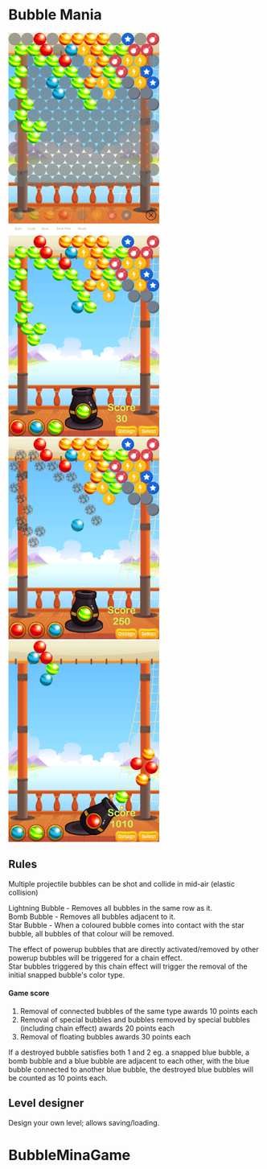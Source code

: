 # Bubble Mania

<img src="Screenshots/screenshot1.png" width="300">    <img src="Screenshots/screenshot2.png" width="300">
<img src="Screenshots/screenshot3.png" width="300">    <img src="Screenshots/screenshot4.png" width="300">

## Rules 
Multiple projectile bubbles can be shot and collide in mid-air (elastic collision)

Lightning Bubble - Removes all bubbles in the same row as it.<br />
Bomb Bubble - Removes all bubbles adjacent to it.<br />
Star Bubble - When a coloured bubble comes into contact with the star bubble, all bubbles of that colour will be removed.

The effect of powerup bubbles that are directly activated/removed by other powerup bubbles will be triggered for a chain effect.<br />
Star bubbles triggered by this chain effect will trigger the removal of the initial snapped bubble's color type.

#### Game score
1. Removal of connected bubbles of the same type awards 10 points each<br />
2. Removal of special bubbles and bubbles removed by special bubbles (including chain effect) awards 20 points each<br />
3. Removal of floating bubbles awards 30 points each

If a destroyed bubble satisfies both 1 and 2 eg. a snapped blue bubble, a bomb bubble and a blue bubble are adjacent to each other, with the blue bubble connected to another blue bubble, the destroyed blue bubbles will be counted as 10 points each.

## Level designer
Design your own level; allows saving/loading.
# BubbleMinaGame
